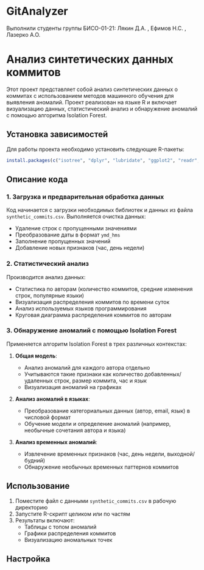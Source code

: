 # GitAnalyzer
Выполнили студенты группы БИСО-01-21: Лякин Д.А. , Ефимов Н.С. , Лазеркo А.О.
# Анализ синтетических данных коммитов

Этот проект представляет собой анализ синтетических данных о коммитах с использованием методов машинного обучения для выявления аномалий. Проект реализован на языке R и включает визуализацию данных, статистический анализ и обнаружение аномалий с помощью алгоритма Isolation Forest.

## Установка зависимостей

Для работы проекта необходимо установить следующие R-пакеты:

```r
install.packages(c("isotree", "dplyr", "lubridate", "ggplot2", "readr", "purrr", "tidyr", "knitr", "kableExtra"))
```

## Описание кода

### 1. Загрузка и предварительная обработка данных

Код начинается с загрузки необходимых библиотек и данных из файла `synthetic_commits.csv`. Выполняется очистка данных:
- Удаление строк с пропущенными значениями
- Преобразование даты в формат `ymd_hms`
- Заполнение пропущенных значений
- Добавление новых признаков (час, день недели)

### 2. Статистический анализ

Производится анализ данных:
- Статистика по авторам (количество коммитов, средние изменения строк, популярные языки)
- Визуализация распределения коммитов по времени суток
- Анализ используемых языков программирования
- Круговая диаграмма распределения коммитов по авторам

### 3. Обнаружение аномалий с помощью Isolation Forest

Применяется алгоритм Isolation Forest в трех различных контекстах:

1. **Общая модель**:
   - Анализ аномалий для каждого автора отдельно
   - Учитываются такие признаки как количество добавленных/удаленных строк, размер коммита, час и язык
   - Визуализация аномалий на графиках

2. **Анализ аномалий в языках**:
   - Преобразование категориальных данных (автор, email, язык) в числовой формат
   - Обучение модели и определение аномалий (например, необычные сочетания автора и языка)

3. **Анализ временных аномалий**:
   - Извлечение временных признаков (час, день недели, выходной/будний)
   - Обнаружение необычных временных паттернов коммитов

## Использование

1. Поместите файл с данными `synthetic_commits.csv` в рабочую директорию
2. Запустите R-скрипт целиком или по частям
3. Результаты включают:
   - Таблицы с топом аномалий
   - Графики распределения коммитов
   - Визуализацию аномальных точек

## Настройка